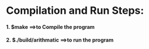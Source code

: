 # Compilation and Run Steps:

#### 1. $make ==>to Compile the program 
#### 2. $./build/arithmatic ==>to run the program

